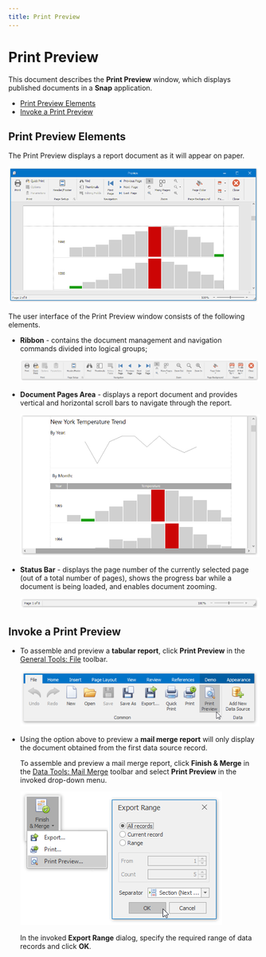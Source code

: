 ```yaml
---
title: Print Preview
---
```

# Print Preview
This document describes the **Print Preview** window, which displays published documents in a **Snap** application.
* [Print Preview Elements](#elements)
* [Invoke a Print Preview](#invoke)

## <a name="elements"/>Print Preview Elements
The Print Preview displays a report document as it will appear on paper.

![SnapReport_PrintPreview](../../../../images/img121193.png)

The user interface of the Print Preview window consists of the following elements.
* **Ribbon** - contains the document management and navigation commands divided into logical groups;
	
	![Snap_PrintPreview_Ribbon](../../../../images/img121196.png)
* **Document Pages Area** - displays a report document and provides vertical and horizontal scroll bars to navigate through the report.
	
	![Snap_PrintPreview_DocumentPagesArea](../../../../images/img121195.png)
* **Status Bar** - displays the page number of the currently selected page (out of a total number of pages), shows the progress bar while a document is being loaded, and enables document zooming.
	
	![Snap_PrintPreview_StatusBar](../../../../images/img121197.png)

## <a name="invoke"/>Invoke a Print Preview
* To assemble and preview a **tabular report**, click **Print Preview** in the [General Tools: File](../main-toolbar/general-tools-file.md) toolbar.
	
	![snap-preview-command](../../../../images/img22482.png)
* Using the option above to preview a **mail merge report** will only display the document obtained from the first data source record.
	
	To assemble and preview a mail merge report, click **Finish &amp; Merge** in the [Data Tools: Mail Merge](../main-toolbar/data-tools-mail-merge.md) toolbar and select **Print Preview** in the invoked drop-down menu.
	
	![snap-mail-merge-print-preview](../../../../images/img22411.png)
	
	In the invoked **Export Range** dialog, specify the required range of data records and click **OK**.